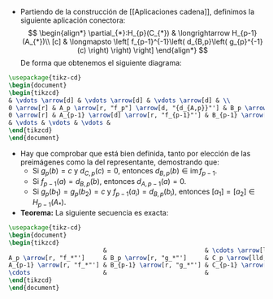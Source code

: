 - Partiendo de la construcción de [[Aplicaciones cadena]], definimos la siguiente aplicación conectora:$$
\begin{align*}
\partial_{*}:H_{p}(C_{*}) & \longrightarrow  H_{p-1}(A_{*})\\
[c] & \longmapsto \left[ f_{p-1}^{-1}\left( d_{B,p}\left( g_{p}^{-1}(c) \right)  \right)  \right] 
\end{align*}
$$De forma que obtenemos el siguiente diagrama:
```tikz
\usepackage{tikz-cd} 
\begin{document} 
\begin{tikzcd}
& \vdots \arrow[d] & \vdots \arrow[d] & \vdots \arrow[d] & \\
0 \arrow[r] & A_p \arrow[r, "f_p"] \arrow[d, "{d_{A,p}}"'] & B_p \arrow[r, "g_p"] \arrow[d, "{d_{B,p}}"'] & C_p \arrow[r] \arrow[d, "{d_{C,p}}"'] \arrow[lld, "\partial_*"] & 0 \\
0 \arrow[r] & A_{p-1} \arrow[d] \arrow[r, "f_{p-1}"'] & B_{p-1} \arrow[d] \arrow[r, "g_{p-1}"'] & C_{p-1} \arrow[d] \arrow[r] & 0 \\
& \vdots & \vdots & \vdots &  
\end{tikzcd}
\end{document} 
```
- Hay que comprobar que está bien definida, tanto por elección de las preimágenes como la del representante, demostrando que:
	- Si $g_{p}(b)=c$ y $d_{C, p}(c)=0$, entonces $d_{B,p}(b)\in \mathop{\mathrm{im}}f_{p-1}$.
	- Si $f_{p-1}(a)=d_{B,p}(b)$, entonces $d_{A,p-1}(a)=0$.
	- Si $g_{p}(b_{1})=g_{p}(b_{2})=c$ y $f_{p-1}(a_{i})=d_{B,p}(b_{i})$, entonces $[a_{1}]=[a_{2}]\in H_{p-1}(A_{*})$.
- **Teorema:** La siguiente secuencia es exacta:
```tikz
\usepackage{tikz-cd} 
\begin{document} 
\begin{tikzcd}
                          &                           & \cdots \arrow[lld]             \\
A_p \arrow[r, "f_*"']     & B_p \arrow[r, "g_*"']     & C_p \arrow[lld, "\partial_*"'] \\
A_{p-1} \arrow[r, "f_*"'] & B_{p-1} \arrow[r, "g_*"'] & C_{p-1} \arrow[lld]            \\
\cdots                    &                           &                               
\end{tikzcd}
\end{document} 
```